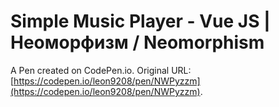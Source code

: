 # Simple Music Player - Vue JS | Неоморфизм / Neomorphism

A Pen created on CodePen.io. Original URL: [https://codepen.io/leon9208/pen/NWPyzzm](https://codepen.io/leon9208/pen/NWPyzzm).

